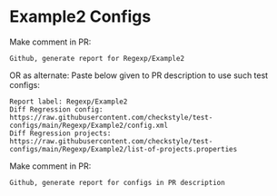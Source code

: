 # Example2 Configs
Make comment in PR:
```
Github, generate report for Regexp/Example2
```
OR as alternate:
Paste below given to PR description to use such test configs:
```
Report label: Regexp/Example2
Diff Regression config: https://raw.githubusercontent.com/checkstyle/test-configs/main/Regexp/Example2/config.xml
Diff Regression projects: https://raw.githubusercontent.com/checkstyle/test-configs/main/Regexp/Example2/list-of-projects.properties
```
Make comment in PR:
```
Github, generate report for configs in PR description
```
